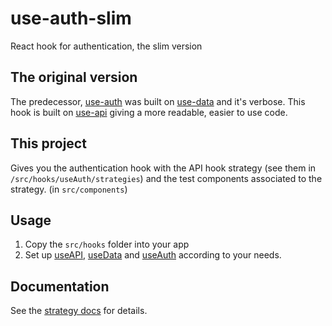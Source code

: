 # use-auth-slim

React hook for authentication, the slim version

## The original version

The predecessor, [use-auth](https://github.com/metamn/use-auth) was built on [use-data](https://github.com/metamn/use-data) and it's verbose. This hook is built on [use-api](https://github.com/metamn/use-auth) giving a more readable, easier to use code.

## This project

Gives you the authentication hook with the API hook strategy (see them in `/src/hooks/useAuth/strategies`) and the test components associated to the strategy. (in `src/components`)

## Usage

1. Copy the `src/hooks` folder into your app
2. Set up [useAPI](https://github.com/metamn/use-api), [useData](https://github.com/metamn/use-data/blob/master/src/hooks/useData/useData.md#usage) and [useAuth](https://github.com/metamn/use-auth/blob/master/src/hooks/useAuth/useAuth.md#usage) according to your needs.

## Documentation

See the [strategy docs](./src/hooks/useAuth/strategies/useAuthFinster/useAuthFinster.md) for details.
